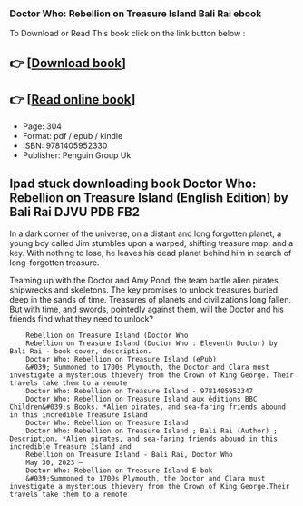 ### Doctor Who: Rebellion on Treasure Island Bali Rai ebook

To Download or Read This book click on the link button below :

## 👉  [**[Download book](http://filesbooks.info/download.php?group=book&from=github.com&id=694665&lnk=1063 "Download book")**]

## 👉  [**[Read online book](http://filesbooks.info/download.php?group=book&from=github.com&id=694665&lnk=1063 "Read online book")**]


* Page: 304
* Format: pdf / epub / kindle
* ISBN: 9781405952330
* Publisher: Penguin Group Uk



## Ipad stuck downloading book Doctor Who: Rebellion on Treasure Island (English Edition) by Bali Rai DJVU PDB FB2



In a dark corner of the universe, on a distant and long forgotten planet, a young boy called Jim stumbles upon a warped, shifting treasure map, and a key. With nothing to lose, he leaves his dead planet behind him in search of long-forgotten treasure.
 
 Teaming up with the Doctor and Amy Pond, the team battle alien pirates, shipwrecks and skeletons. The key promises to unlock treasures buried deep in the sands of time. Treasures of planets and civilizations long fallen. But with time, and swords, pointedly against them, will the Doctor and his friends find what they need to unlock?


        Rebellion on Treasure Island (Doctor Who
        Rebellion on Treasure Island (Doctor Who : Eleventh Doctor) by Bali Rai - book cover, description.
        Doctor Who: Rebellion on Treasure Island (ePub)
        &#039; Summoned to 1700s Plymouth, the Doctor and Clara must investigate a mysterious thievery from the Crown of King George. Their travels take them to a remote 
        Doctor Who: Rebellion on Treasure Island - 9781405952347
        Doctor Who: Rebellion on Treasure Island aux éditions BBC Children&#039;s Books. *Alien pirates, and sea-faring friends abound in this incredible Treasure Island 
        Doctor Who: Rebellion on Treasure Island
        Doctor Who: Rebellion on Treasure Island ; Bali Rai (Author) ; Description. *Alien pirates, and sea-faring friends abound in this incredible Treasure Island and 
        Rebellion on Treasure Island - Bali Rai, Doctor Who
        May 30, 2023 —
        Doctor Who: Rebellion on Treasure Island E-bok
        &#039;Summoned to 1700s Plymouth, the Doctor and Clara must investigate a mysterious thievery from the Crown of King George.Their travels take them to a remote 
    




